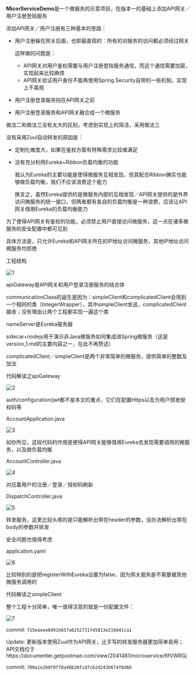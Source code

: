 **MicorServiceDemo**是一个微服务的示意项目，在版本一的基础上添加API网关／用户注册登陆服务

添加API网关／用户注册有三种基本的思路：

+ 用户注册躲在网关后面，也即最直观的：所有的对服务的访问都必须经过网关

  这样做的问题是：

  + API网关对用户鉴权需要与用户注册登陆服务通信，而这个通信需要加密，实现起来比较麻烦
  + API网关验证用户身份不能再使用Spring Security自带的一些机制，实现上不美观

+ 用户注册登录服务挡在API网关之前

+ 用户注册登录服务和API网关融合成一个微服务

做法二和做法三没有太大的区别，考虑到实现上的简洁，采用做法三

没有采用Zuul自动转发的原因是：

+ 定制化难度大，如果在鉴权方面有特殊需求比较难满足

+ 没有充分利用Eureka+Ribbon负载均衡的功能

  我认为Eureka的主要功能是使得微服务互相发现，但其配合Ribbon确实也能够做负载均衡，我们不应该浪费这个能力

  换言之，虽然Eureka提供的是微服务内部的互相发现／API网关提供的是外界访问微服务的统一接口，但两者都有各自的负载均衡是一种浪费，应该让API网关借用Eureka的负载均衡能力

为了使得API网关有鉴权的功能，必须禁止用户直接访问微服务，这一点在诸多微服务的安全配置中都可见到

具体方法是，只允许Eureka和API网关所在的IP地址访问微服务，其他IP地址访问微服务均拒绝



工程结构

![1](1.jpg)

apiGateway是API网关和用户登录注册服务的结合体

communicationClass的诞生是因为：simpleClient和complicatedClient会用到一个相同的类（IntegerWrapper），其中simpleClient发送，complicatedClient接收；没有理由让两个工程都实现一遍这个类

nameServer是Eureka服务器

sidecar+nodejs用于演示非Java微服务如何集成进Spring微服务（这是version_1.md的主要内容之一，在此不再赘述）

complicatedClient／simpleClient是两个非常简单的微服务，提供简单的整数及加法



代码解读之apiGateway

![2](2.jpg)

auth/configuration/jwt都不是本文的重点，它们在配置Https以及为用户颁发授权码等

AccountApplication.java

![3](3.jpg)

如你所见，这段代码的作用是使得API网关能够借用Eureka去发现需要调用的微服务，以及做负载均衡

AccountController.java

![4](4.jpg)

对应着用户的注册／登录／授权码刷新

DispatchController.java

![5](5.jpg)

转发服务，这里比较头疼的是只能解析出带在header的参数，没办法解析出带在body的参数并转发

安全问题也值得考虑

application.yaml

![6](6.jpg)

比较特别的是把registerWithEureka设置为false，因为网关服务是不需要被其他微服务调用的



代码解读之simpleClient

整个工程十分简单，唯一值得注意的就是一份配置文件：

![7](7.jpg)



commit: `f15eaeee6d916657a6252731f45813e219d41ca1`


Update: 更新版本使用Zuul作为API网关，比手写的转发服务器更加简单易用；API文档位于https://documenter.getpostman.com/view/2041481/microservice/6fVWRGj

commit: `700a1e260f0ff0a48b20fcd7c62d2430674f8d66`
